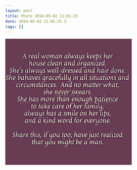 ```yaml
---
layout: post
title: Photo 2014-05-02 11:01:25
date: 2014-05-02 11:01:25 Z
tags: []
---
```

![](/media/2014/05/84510289777.jpg)
